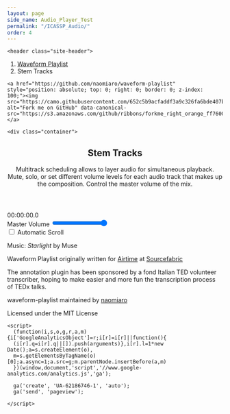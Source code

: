 ```yaml
---
layout: page
side_name: Audio_Player_Test
permalink: "/ICASSP_Audio/"
order: 4
---
```


<!DOCTYPE html>
<html lang="en">

  <head>
  <meta charset="utf-8">
  <meta http-equiv="X-UA-Compatible" content="IE=edge">
  <meta name="viewport" content="width=device-width, initial-scale=1">
  <meta property="og:image" content="https://raw.githubusercontent.com/naomiaro/waveform-playlist/master/img/stemtracks.png">
  <meta property="og:image:height" content="401">
  <meta property="og:image:width" content="1039">

  <title>Stem Tracks</title>
  <meta name="description" content="Create a playlist with multiple stem tracks. Mute, solo, or set different volume levels for each audio track. Multitrack scheduling audio simultaneous playback. Master volume adjustment.">

  <link rel="stylesheet" href="//maxcdn.bootstrapcdn.com/bootstrap/3.3.7/css/bootstrap.min.css" integrity="sha384-BVYiiSIFeK1dGmJRAkycuHAHRg32OmUcww7on3RYdg4Va+PmSTsz/K68vbdEjh4u" crossorigin="anonymous">
  <link rel="stylesheet" href="//maxcdn.bootstrapcdn.com/font-awesome/4.3.0/css/font-awesome.min.css" />
  <link rel="stylesheet" href="/waveform-playlist/css/main.css">
  <link rel="canonical" href="https://naomiaro.github.io/waveform-playlist/stem-tracks.html">
  <link rel="alternate" type="application/rss+xml" title="Waveform Playlist" href="https://naomiaro.github.io/waveform-playlist/feed.xml">
</head>


  <body>

    <header class="site-header">

  <ol class="breadcrumb">
    <li><a href="/waveform-playlist/">Waveform Playlist</a></li>
    <li class="active">Stem Tracks</li>
  </ol>

</header>


    <a href="https://github.com/naomiaro/waveform-playlist" style="position: absolute; top: 0; right: 0; border: 0; z-index: 100;"><img src="https://camo.githubusercontent.com/652c5b9acfaddf3a9c326fa6bde407b87f7be0f4/68747470733a2f2f73332e616d617a6f6e6177732e636f6d2f6769746875622f726962626f6e732f666f726b6d655f72696768745f6f72616e67655f6666373630302e706e67" alt="Fork me on GitHub" data-canonical-src="https://s3.amazonaws.com/github/ribbons/forkme_right_orange_ff7600.png"></a>

    <div class="container">
  <div class="wrapper">
    <article class="post">
      <header class="post-header">
        <h1 class="post-title">Stem Tracks</h1>
        <p class="lead">Multitrack scheduling allows to layer audio for simultaneous playback. Mute, solo, or set different volume levels for each audio track that makes up the composition. Control the master volume of the mix.</p>
      </header>
      <div class="post-content">
        <div id="top-bar" class="playlist-top-bar">
  <div class="playlist-toolbar">
    <div class="btn-group">
      <span class="btn-pause btn btn-warning"><i class="fa fa-pause"></i></span>
      <span class="btn-play btn btn-success"><i class="fa fa-play"></i></span>
      <span class="btn-stop btn btn-danger"><i class="fa fa-stop"></i></span>
      <span class="btn-rewind btn btn-success"><i class="fa fa-fast-backward"></i></span>
      <span class="btn-fast-forward btn btn-success"><i class="fa fa-fast-forward"></i></span>
    </div>
    <span class="audio-pos">00:00:00.0</span>
  </div>
</div>
<div id="playlist"></div>
<form class="form-inline">
  <div class="form-group">
    <label for="master-gain">Master Volume</label>
    <input type="range" min="0" max="100" value="100" class="master-gain form-control" id="master-gain">
  </div>
  <div class="checkbox">
    <label>
      <input type="checkbox" class="automatic-scroll"> Automatic Scroll
    </label>
  </div>
</form>
<div class="sound-status"></div>
<div class="loading-data"></div>
      </div>
    </article>
  </div>
</div>

<footer class="well well-lg">
  
  <p>Music: <cite>Starlight</cite> by Muse</p>
  
  <p>Waveform Playlist originally written for <a href="https://www.sourcefabric.org/en/airtime">Airtime</a> at <a href="https://www.sourcefabric.org">Sourcefabric</a></p>
  <p>The annotation plugin has been sponsored by a fond Italian TED volunteer transcriber, hoping to make easier and more fun the transcription process of TEDx talks.</p>
  <p class="copyright">waveform-playlist maintained by <a href="https://github.com/naomiaro">naomiaro</a></p>
  <p>Licensed under the MIT License</p>
</footer>

<script src="//code.jquery.com/jquery-2.1.4.min.js"></script>
<script type="text/javascript" src="js/waveform-playlist.var.js"></script>
<script type="text/javascript" src="js/stem-tracks.js"></script>
<script type="text/javascript" src="js/emitter.js"></script>


    <script>
      (function(i,s,o,g,r,a,m){i['GoogleAnalyticsObject']=r;i[r]=i[r]||function(){
      (i[r].q=i[r].q||[]).push(arguments)},i[r].l=1*new Date();a=s.createElement(o),
      m=s.getElementsByTagName(o)[0];a.async=1;a.src=g;m.parentNode.insertBefore(a,m)
      })(window,document,'script','//www.google-analytics.com/analytics.js','ga');

      ga('create', 'UA-62186746-1', 'auto');
      ga('send', 'pageview');

    </script>

  </body>

</html>
